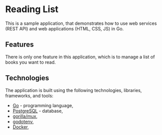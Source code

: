 # Reading List

This is a sample application, that demonstrates how to use web services (REST API) and web applications (HTML, CSS, JS) in Go.

## Features

There is only one feature in this application, which is to manage a list of books you want to read.

## Technologies

The application is built using the following technologies, libraries, frameworks, and tools:

- [Go](https://golang.org/) - programming language,
- [PostgreSQL](https://www.postgresql.org/) - database,
- [gorilla/mux](https://github.com/gorilla/mux),
- [godotenv](https://github.com/joho/godotenv),
- [Docker](https://www.docker.com/),
